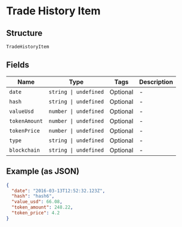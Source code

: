 
# Trade History Item

## Structure

`TradeHistoryItem`

## Fields

| Name | Type | Tags | Description |
|  --- | --- | --- | --- |
| `date` | `string \| undefined` | Optional | - |
| `hash` | `string \| undefined` | Optional | - |
| `valueUsd` | `number \| undefined` | Optional | - |
| `tokenAmount` | `number \| undefined` | Optional | - |
| `tokenPrice` | `number \| undefined` | Optional | - |
| `type` | `string \| undefined` | Optional | - |
| `blockchain` | `string \| undefined` | Optional | - |

## Example (as JSON)

```json
{
  "date": "2016-03-13T12:52:32.123Z",
  "hash": "hash6",
  "value_usd": 66.08,
  "token_amount": 248.22,
  "token_price": 4.2
}
```

